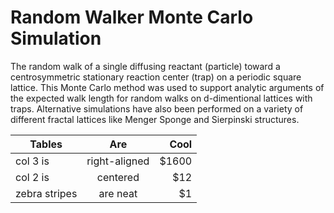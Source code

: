 # Random Walker Monte Carlo Simulation


The random walk of a single diffusing reactant (particle) toward a centrosymmetric stationary reaction center (trap) on a periodic square lattice. This Monte Carlo method was used to support analytic arguments of the expected walk length <n> for random walks on d-dimentional lattices with traps. Alternative simulations have also been performed on a variety of different fractal lattices like Menger Sponge and Sierpinski structures.

<table>
<thead>
<tr>
<th>Tables</th>
<th align="center">Are</th>
<th align="right">Cool</th>
</tr>
</thead>
<tbody>
<tr>
<td>col 3 is</td>
<td align="center">right-aligned</td>
<td align="right">$1600</td>
</tr>
<tr>
<td>col 2 is</td>
<td align="center">centered</td>
<td align="right">$12</td>
</tr>
<tr>
<td>zebra stripes</td>
<td align="center">are neat</td>
<td align="right">$1</td>
</tr>
</tbody>
</table>
